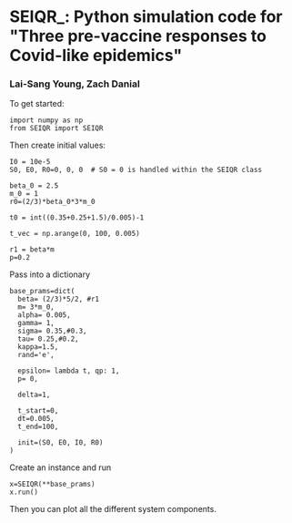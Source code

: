 # SEIQR_: Python simulation code for "Three pre-vaccine responses to Covid-like epidemics"
### Lai-Sang Young, Zach Danial


To get started: 
```
import numpy as np
from SEIQR import SEIQR
```

Then create initial values:
```
I0 = 10e-5
S0, E0, R0=0, 0, 0  # S0 = 0 is handled within the SEIQR class

beta_0 = 2.5
m_0 = 1
r0=(2/3)*beta_0*3*m_0

t0 = int((0.35+0.25+1.5)/0.005)-1

t_vec = np.arange(0, 100, 0.005)

r1 = beta*m
p=0.2
```

Pass into a dictionary 
```
base_prams=dict(
  beta= (2/3)*5/2, #r1
  m= 3*m_0,
  alpha= 0.005,
  gamma= 1,
  sigma= 0.35,#0.3,
  tau= 0.25,#0.2,
  kappa=1.5,
  rand='e',

  epsilon= lambda t, qp: 1,
  p= 0,
  
  delta=1,

  t_start=0, 
  dt=0.005,
  t_end=100,

  init=(S0, E0, I0, R0)
)

```

Create an instance and run
```
x=SEIQR(**base_prams)
x.run()
```

Then you can plot all the different system components.